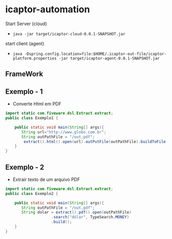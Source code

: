 # icaptor-automation


Start Server (cloud)
-  ```java -jar target/icaptor-cloud-0.0.1-SNAPSHOT.jar``` 

start client (agent)
- ```java -Dspring.config.location=file:$HOME/.icaptor-out-file/icaptor-platform.properties -jar target/icaptor-agent-0.0.1-SNAPSHOT.jar```

## FrameWork

Exemplo - 1
---
* Converte Html em PDF

```java
import static com.fiveware.dsl.Extract.extract;
public class Exemplo1 {

    public static void main(String[] args){
       String url="http://www.globo.com.br";
       String outPathFile = "/out.pdf";
        extract().html().open(url).outPutFile(outPathFile).buildToFile();
    }        
}
```

Exemplo - 2 
---
* Extrair texto de um arquivo PDF

```java
import static com.fiveware.dsl.Extract.extract;
public class Exemplo2 {

    public static void main(String[] args){
       String outPathFile = "/out.pdf";
       String dolar = extract().pdf().open(outPathFile)
       				.search("dólar", TypeSearch.MONEY)
       				.build();
    }        
}
```